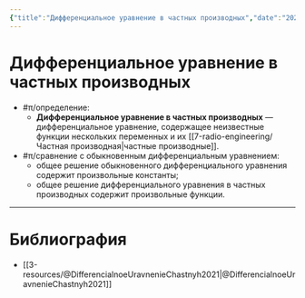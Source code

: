 ```yaml
---
{"title":"Дифференциальное уравнение в частных производных","date":"2022.06.20","time":"20:01","aliases":[],"tags":["математика","электродинамика","ммпэд"],"dg-publish":true,"permalink":"/7-radio-engineering/differenczialnoe-uravnenie-v-chastnyh-proizvodnyh/","dgPassFrontmatter":true}
---
```



# Дифференциальное уравнение в частных производных

- #π/определение:
	- **Дифференциальное уравнение в частных производных** — дифференциальное уравнение, содержащее неизвестные функции нескольких переменных и их [[7-radio-engineering/Частная производная\|частные производные]].
- #π/сравнение с обыкновенным дифференциальным уравнением:
	- общее решение обыкновенного дифференциального уравнения содержит произвольные константы;
	- общее решение дифференциального уравнения в частных производных содержит произвольные функции.

---

# Библиография

- [[3-resources/@DifferencialnoeUravnenieChastnyh2021\|@DifferencialnoeUravnenieChastnyh2021]]